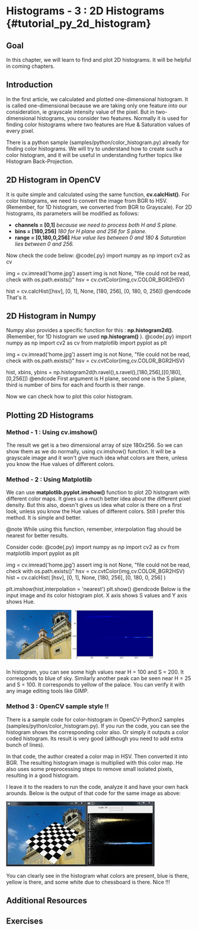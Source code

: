 Histograms - 3 : 2D Histograms {#tutorial_py_2d_histogram}
==============================

Goal
----

In this chapter, we will learn to find and plot 2D histograms. It will be helpful in coming
chapters.

Introduction
------------

In the first article, we calculated and plotted one-dimensional histogram. It is called
one-dimensional because we are taking only one feature into our consideration, ie grayscale
intensity value of the pixel. But in two-dimensional histograms, you consider two features. Normally
it is used for finding color histograms where two features are Hue & Saturation values of every
pixel.

There is a python sample (samples/python/color_histogram.py) already
for finding color histograms. We will try to understand how to create such a color histogram, and it
will be useful in understanding further topics like Histogram Back-Projection.

2D Histogram in OpenCV
----------------------

It is quite simple and calculated using the same function, **cv.calcHist()**. For color histograms,
we need to convert the image from BGR to HSV. (Remember, for 1D histogram, we converted from BGR to
Grayscale). For 2D histograms, its parameters will be modified as follows:

-   **channels = [0,1]** *because we need to process both H and S plane.*
-   **bins = [180,256]** *180 for H plane and 256 for S plane.*
-   **range = [0,180,0,256]** *Hue value lies between 0 and 180 & Saturation lies between 0 and
    256.*

Now check the code below:
@code{.py}
import numpy as np
import cv2 as cv

img = cv.imread('home.jpg')
assert img is not None, "file could not be read, check with os.path.exists()"
hsv = cv.cvtColor(img,cv.COLOR_BGR2HSV)

hist = cv.calcHist([hsv], [0, 1], None, [180, 256], [0, 180, 0, 256])
@endcode
That's it.

2D Histogram in Numpy
---------------------

Numpy also provides a specific function for this : **np.histogram2d()**. (Remember, for 1D histogram
we used **np.histogram()** ).
@code{.py}
import numpy as np
import cv2 as cv
from matplotlib import pyplot as plt

img = cv.imread('home.jpg')
assert img is not None, "file could not be read, check with os.path.exists()"
hsv = cv.cvtColor(img,cv.COLOR_BGR2HSV)

hist, xbins, ybins = np.histogram2d(h.ravel(),s.ravel(),[180,256],[[0,180],[0,256]])
@endcode
First argument is H plane, second one is the S plane, third is number of bins for each and fourth is
their range.

Now we can check how to plot this color histogram.

Plotting 2D Histograms
----------------------

### Method - 1 : Using cv.imshow()

The result we get is a two dimensional array of size 180x256. So we can show them as we do normally,
using cv.imshow() function. It will be a grayscale image and it won't give much idea what colors
are there, unless you know the Hue values of different colors.

### Method - 2 : Using Matplotlib

We can use **matplotlib.pyplot.imshow()** function to plot 2D histogram with different color maps.
It gives us a much better idea about the different pixel density. But this also, doesn't gives us
idea what color is there on a first look, unless you know the Hue values of different colors. Still
I prefer this method. It is simple and better.

@note While using this function, remember, interpolation flag should be nearest for better results.

Consider code:
@code{.py}
import numpy as np
import cv2 as cv
from matplotlib import pyplot as plt

img = cv.imread('home.jpg')
assert img is not None, "file could not be read, check with os.path.exists()"
hsv = cv.cvtColor(img,cv.COLOR_BGR2HSV)
hist = cv.calcHist( [hsv], [0, 1], None, [180, 256], [0, 180, 0, 256] )

plt.imshow(hist,interpolation = 'nearest')
plt.show()
@endcode
Below is the input image and its color histogram plot. X axis shows S values and Y axis shows Hue.

![image](images/2dhist_matplotlib.jpg)

In histogram, you can see some high values near H = 100 and S = 200. It corresponds to blue of sky.
Similarly another peak can be seen near H = 25 and S = 100. It corresponds to yellow of the palace.
You can verify it with any image editing tools like GIMP.

### Method 3 : OpenCV sample style !!

There is a sample code for color-histogram in OpenCV-Python2 samples
(samples/python/color_histogram.py).
If you run the code, you can see the histogram shows the corresponding color also.
Or simply it outputs a color coded histogram.
Its result is very good (although you need to add extra bunch of lines).

In that code, the author created a color map in HSV. Then converted it into BGR. The resulting
histogram image is multiplied with this color map. He also uses some preprocessing steps to remove
small isolated pixels, resulting in a good histogram.

I leave it to the readers to run the code, analyze it and have your own hack arounds. Below is the
output of that code for the same image as above:

![image](images/2dhist_opencv.jpg)

You can clearly see in the histogram what colors are present, blue is there, yellow is there, and
some white due to chessboard is there. Nice !!!

Additional Resources
--------------------

Exercises
---------
